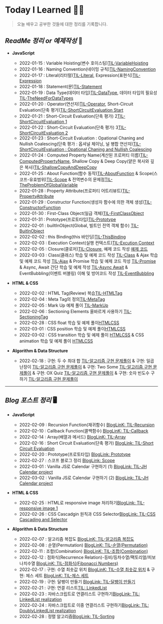 # Today I Learned 👨‍💻 #

> 오늘 배우고 공부한 것들에 대한 정리를 기록합니다.

## _ReadMe 정리 or 예제작성_  📖

+ **JavaScript**
  + 2022-01-15 : Variable Hoisting(변수 호이스팅)[TIL-VariableHoisting](javascript/variableHoisting.md)
  + 2022-01-16 : Naming Convention(네이밍 규칙)[TIL-NamingConvention](javascript/namingConvention.md)
  + 2022-01-17 : Literal(리터럴)[TIL-Literal](javascript/literal.md), Expression(표현식)[TIL-Expression](javascript/expression.md)
  + 2022-01-18 : Statement(문)[TIL-Statement](javascript/statement.md)
  + 2022-01-19 : Data Type(데이터 타입)[TIL-DataType](javascript/dataType.md), 데이터 타입의 필요성[TIL-TheNeedForDataTypes](javascript/theNeedForDataTypes.md)
  + 2022-01-20 : Operator(연산자)[TIL-Operator](javascript/operator.md), Short-Circuit Evaluation(단축 평가)[TIL-ShortCircuitEvaluation Start](javascript/shortCircuitEvaluation.md)
  + 2022-01-21 : Short-Circuit Evaluation(단축 평가) 2[TIL-ShortCircuitEvaluation 1](javascript/shortCircuitEvaluation.md)
  + 2022-01-22 : Short-Circuit Evaluation(단축 평가) 3[TIL-ShortCircuitEvaluation 2](javascript/shortCircuitEvaluation.md)
  + 2022-01-23 : Short-Circuit Evaluation : Opational Chaning and Nullish Coalescing(단축 평가 : 옵셔널 체이닝, 널 병합 연산자)[TIL-ShortCircuitEvaluation : Opational Chaning and Nullish Coalescing](javascript/shortCircuitEvaluation.md)
  + 2022-01-24 : Computed Property Name(계산된 프로퍼티 이름)[TIL-ComputedPropertyName](javascript/computedPropertyName.md), Shallow Copy & Deep Copy(얕은 복사와 깊은 복사)[TIL-ShallowCopyAndDeepCopy](javascript/shallowCopyAndDeepCopy.md)
  + 2022-01-25 : About Function(함수 동작)[TIL-AboutFunction](javascript/aboutFunction.md) & Scope(스코프-유효범위)[TIL-Scope](javascript/scope.md) & 전역변수의 문제점[TIL-TheProblemOfGlobalVariable](javascript/theProblemOfGlobalVariable.md)
  + 2022-01-28 : Property Attribute(프로퍼티 어트리뷰트)[TIL-PropertyAttribute](javascript/propertyAttribute.md)
  + 2022-01-29 : Constructor Function(생성자 함수에 의한 객체 생성)[TIL-ConstructorFunction](javascript/contructorFunction.md)
  + 2022-01-30 : First-Class Object(일급 객체)[TIL-FirstClassObject](javascript/firstClassObject.md)
  + 2022-01-31 : Prototype(프로토타입)[TIL-Prototype](javascript/prototype.md)
  + 2022-02-01 : builtInObject(Global, 빌트인 전역 객체 함수) [TIL-BuitInObject](javascript/builtInObject.md)
  + 2022-02-02 : this Binding(this 바인딩)[TIL-ThisBinding](javascript/thisBinding.md)
  + 2022-02-03 : Execution Context(실행 컨텍스트)[TIL-Excution Context](javascript/executionContext.md)
  + 2022-02-05 : Closure(클로저)[TIL-Closure](javascript/closure.md), 예제 코드 작성 [예제 코드](javascript/closure.js)
  + 2022-03-03 : Class(클래스) 학습 및 예제 코드 작성 [TIL-Class](javascript/class.js) & Ajax 학습 및 예제 코드 작성 [TIL-Ajax](javascript/ajax.js) & Promise 학습 및 예제 코드 작성 [TIL-Promise](javascript/promise.js) & Async, Await 간단 학습 및 예제 작성 [TIL-Async Await](javascript/aysncawait.js) & EventBubbling(이벤트 버블링) 이해 및 방어코드 작성 [TIL-EventBubbling](javascript/eventBubbling.html)

+ **HTML & CSS**
  + 2022-02-02 : HTML Tag(Review) 복습[TIL-HTMLTag](HTMLCSS/htmlTag.md)
  + 2022-02-04 : Meta Tag의 정의[TIL-MetaTag](HTMLCSS/metaTag.md)
  + 2022-02-05 : Mark Up 예제 풀이 [TIL-MarkUp](HTMLCSS/markUp.md)
  + 2022-02-06 : Sectioning Elements 올바르게 사용하기 [TIL-SectioningTag](HTMLCSS/sectioningElements.md)
  + 2022-02-28 : CSS float 학습 및 예제 풀이[HTMLCSS](HTMLCSS/floatCSS)
  + 2022-03-01 : CSS position 학습 및 예제 풀이[HTMLCSS](HTMLCSS/positionCSS)
  + 2022-03-02 : CSS transition 학습 및 예제 풀이 [HTMLCSS](HTMLCSS/transitionCSS) & CSS animation 학습 및 예제 풀이 [HTMLCSS](HTMLCSS/animationCSS)
  
+ **Algorithm & Data Structure**
  + 2022-02-18 : 구현: 두 수 최대 합 [TIL-알고리즘 구현 문제풀이](zerobase/array-realization5.js) & 구현: 일곱 난장이 [TIL-알고리즘 구현 문제풀이](zerobase/array-realization7.js) & 구현: Two Some [TIL-알고리즘 구현 문제풀이](zerobase/array-realization8.js) & 구현: OX Quiz [TIL-알고리즘 구현 문제풀이](zerobase/array-realization9.js) & 구현: 숫자 빈도수 구하기 [TIL-알고리즘 구현 문제풀이](zerobase/array-realization10.js)

---

## _Blog 포스트 정리_  🖥

+ **JavaScript**
  + 2022-02-09 : Recursion Function(재귀함수) [BlogLinK: TIL-Recursion](https://velog.io/@task11/Javascript-%EC%9E%AC%EA%B7%80-%ED%95%A8%EC%88%98Recursion)
  + 2022-02-10 : Callback Function(콜백함수) [BlogLinK: TIL-Callback](https://velog.io/@task11/Javascript-%EC%BD%9C%EB%B0%B1-%ED%95%A8%EC%88%98Callback-Function)
  + 2022-02-14 : Array(배열과 메서드) [BlogLinK: TIL-Array](https://velog.io/@task11/Javascript-%EB%B0%B0%EC%97%B4Array)
  + 2022-02-16 : Short Circuit Evaluation(단축 평가) [BlogLink: TIL-Short Circuit Evaluation](https://velog.io/@task11/Javascript-%EB%8B%A8%EC%B6%95-%ED%8F%89%EA%B0%80Short-Circuit-Evaluation)
  + 2022-02-20 : Prototype(프로토타입) [BlogLink: Prototype](https://velog.io/@task11/Javascript-%ED%94%84%EB%A1%9C%ED%86%A0%ED%83%80%EC%9E%85Prototype)
  + 2022-02-27 : 스코프 블로그 정리 [BlogLink: Scope](https://velog.io/@task11/Javascript-%EC%8A%A4%EC%BD%94%ED%94%84Scope)
  + 2022-03-01 : Vanilla JS로 Calendar 구현하기 (1) [BlogLink: TIL-JH Calendar project](https://velog.io/@task11/Javascript-Vanilla-JS%EB%A1%9C-%EC%BA%98%EB%A6%B0%EB%8D%94-%EA%B5%AC%ED%98%84%ED%95%98%EA%B8%B0-1)
  + 2022-03-02 : Vanilla JS로 Calendar 구현하기 (2) [BlogLink: TIL-JH Calendar project](https://velog.io/@task11/Javascript-Vanilla-JS%EB%A1%9C-%EC%BA%98%EB%A6%B0%EB%8D%94-%EA%B5%AC%ED%98%84%ED%95%98%EA%B8%B0-2)
  
+ **HTML & CSS**
  + 2022-02-25 : HTML로 responsive image 처리하기[BlogLink: TIL-responsive image 1](https://velog.io/@task11/HTML-%EB%B0%98%EC%9D%91%ED%98%95-%EC%9D%B4%EB%AF%B8%EC%A7%80)
  + 2022-02-26 : CSS Cascadgin 원칙과 CSS Selector[BlogLink: TIL-CSS Cascading and Selector](https://velog.io/@task11/CSS-Cascading-%EC%9B%90%EC%B9%99%EA%B3%BC-CSS-Selector)


+ **Algorithm & Data Structure**
  + 2022-02-07 : 알고리즘 복잡도 [BlogLinK: TIL-알고리즘 복잡도](https://velog.io/@task11/Algorithm-%EC%95%8C%EA%B3%A0%EB%A6%AC%EC%A6%98-%EB%B3%B5%EC%9E%A1%EB%8F%84%EC%8B%9C%EA%B0%84-%EB%B3%B5%EC%9E%A1%EB%8F%84#%EC%8B%9C%EA%B0%84-%EB%B3%B5%EC%9E%A1%EB%8F%84-)
  + 2022-02-08 : 순열(Permutation) [BlogLinK: TIL-순열(Permutation)](https://velog.io/@task11/Algorithm-%EA%B2%BD%EC%9A%B0%EC%9D%98-%EC%88%98%EC%88%9C%EC%97%B4)
  + 2022-02-11 : 조합(Combination) [BlogLinK: TIL-조합(Combination)](https://velog.io/@task11/Algorithm-%EA%B2%BD%EC%9A%B0%EC%9D%98-%EC%88%98%EC%A1%B0%ED%95%A9)
  + 2022-02-12 : 점화식(Recurrence Relation)-등비/등차수열/팩토리얼/피보나치수열 [BlogLinK: TIL-점화식(Fibonacci Numbers)](https://velog.io/@task11/Algorithm-%EC%A0%90%ED%99%94%EC%8B%9D%EB%93%B1%EC%B0%A8%EB%93%B1%EC%B0%A8%EC%88%98%EC%97%B4%ED%8C%A9%ED%86%A0%EB%A6%AC%EC%96%BC%ED%94%BC%EB%B3%B4%EB%82%98%EC%B9%98%EC%88%98%EC%97%B4)
  + 2022-02-17 : 구현: 수열 최솟값 위치 [BlogLinK: TIL-수열 최솟값 위치](https://velog.io/@task11/Algorithm-%EC%88%98%EC%97%B4-%EC%B5%9C%EC%86%9F%EA%B0%92-%EC%9C%84%EC%B9%98) & 구현: 체스 세트 [BlogLinK: TIL-체스 세트](https://velog.io/@task11/Algorithm-%EA%B5%AC%ED%98%84-%EC%B2%B4%EC%8A%A4-%EC%84%B8%ED%8A%B8)
  + 2022-02-19 : 구현: 달팽이 만들기 [BlogLink: TIL-달팽이 만들기](https://velog.io/@task11/Algorithm-%EA%B5%AC%ED%98%84-%EB%8B%AC%ED%8C%BD%EC%9D%B4-%EB%A7%8C%EB%93%A4%EA%B8%B0)
  + 2022-02-21 : 구현: 연결 리스트[TIL: LinkedList]()
  + 2022-02-23 : 자바스크립트로 연결리스트 구현하기[BlogLink: TIL: LinkedList realization](https://velog.io/@task11/Javascript-%EC%97%B0%EA%B2%B0-%EB%A6%AC%EC%8A%A4%ED%8A%B8-%EA%B5%AC%ED%98%84%ED%95%98%EA%B8%B0)
  + 2022-02-24 : 자바스크립트로 이중 연결리스트 구현하기[BlogLink: TIL: DoublyLinkedList realization](https://velog.io/@task11/Javascript-%EC%9D%B4%EC%A4%91-%EC%97%B0%EA%B2%B0-%EB%A6%AC%EC%8A%A4%ED%8A%B8-%EA%B5%AC%ED%98%84%ED%95%98%EA%B8%B0)
  + 2022-02-28 : 정렬 알고리즘[BlogLink: TIL-Sorting](https://velog.io/@task11/Algorithm-%EC%A0%95%EB%A0%AC-Sorting)